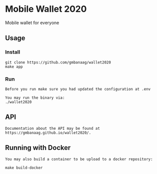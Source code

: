 # Mobile Wallet 2020
Mobile wallet for everyone

## Usage

### Install

    git clone https://github.com/gmbanaag/wallet2020
    make app 

### Run

    Before you run make sure you had updated the configuration at .env

    You may run the binary via:
    ./wallet2020

## API

    Documentation about the API may be found at https://gmbanaag.github.io/wallet2020/.

## Running with Docker

    You may also build a container to be upload to a docker repository:

    make build-docker